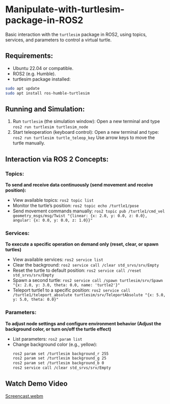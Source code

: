 # Manipulate-with-turtlesim-package-in-ROS2
Basic interaction with the `turtlesim` package in ROS2, using topics, services, and parameters to control a virtual turtle.

## Requirements:
- Ubuntu 22.04 or compatible.
- ROS2 (e.g. Humble).
- turtlesim package installed:
```bash
sudo apt update
sudo apt install ros-humble-turtlesim
```

## Running and Simulation:
1. Run `turtlesim` (the simulation window):
   Open a new terminal and type `ros2 run turtlesim turtlesim_node`
2. Start teleoperation (keyboard control):
   Open a new terminal and type: `ros2 run turtlesim turtle_teleop_key` Use arrow keys to move the turtle manually.

## Interaction via ROS 2 Concepts:
### Topics: 
**To send and receive data continuously (send movement and receive position):**
- View available topics: `ros2 topic list`
- Monitor the turtle’s position: `ros2 topic echo /turtle1/pose`
- Send movement commands manually: `ros2 topic pub /turtle1/cmd_vel geometry_msgs/msg/Twist "{linear: {x: 2.0, y: 0.0, z: 0.0}, angular: {x: 0.0, y: 0.0, z: 1.0}}"`

### Services:
**To execute a specific operation on demand only (reset, clear, or spawn turtles)**
- View available services: `ros2 service list`
- Clear the background: `ros2 service call /clear std_srvs/srv/Empty`
- Reset the turtle to default position: `ros2 service call /reset std_srvs/srv/Empty`
- Spawn a second turtle: `ros2 service call /spawn turtlesim/srv/Spawn "{x: 2.0, y: 3.0, theta: 0.0, name: 'turtle2'}"`
- Teleport turtle1 to a specific position: `ros2 service call /turtle1/teleport_absolute turtlesim/srv/TeleportAbsolute "{x: 5.0, y: 5.0, theta: 0.0}"`

### Parameters: 
**To adjust node settings and configure environment behavior (Adjust the background color, or turn on/off the turtle effect)**
- List parameters: `ros2 param list`
- Change background color (e.g., yellow):
  ```bash
  ros2 param set /turtlesim background_r 255
  ros2 param set /turtlesim background_g 25
  ros2 param set /turtlesim background_b 0
  ros2 service call /clear std_srvs/srv/Empty
  ```

## Watch Demo Video
[Screencast.webm](https://github.com/user-attachments/assets/36273107-5459-4af6-859c-a67e822e0be7)
  
